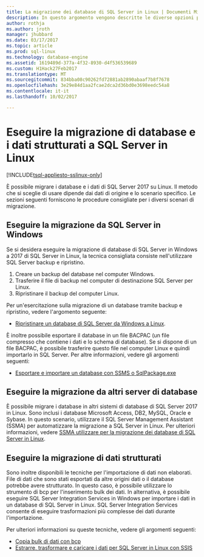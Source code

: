 ```yaml
---
title: La migrazione dei database di SQL Server in Linux | Documenti Microsoft
description: In questo argomento vengono descritte le diverse opzioni per la migrazione di database e i dati di SQL Server in Linux.
author: rothja
ms.author: jroth
manager: jhubbard
ms.date: 03/17/2017
ms.topic: article
ms.prod: sql-linux
ms.technology: database-engine
ms.assetid: 1619489d-377a-4f32-8930-d4f536539689
ms.custom: H1Hack27Feb2017
ms.translationtype: MT
ms.sourcegitcommit: 834bba08c90262fd72881ab2890abaaf7b8f7678
ms.openlocfilehash: 3e29e84d1aa2fcae2dca2d36bd0e3698eedc54a8
ms.contentlocale: it-it
ms.lasthandoff: 10/02/2017

---
```

# <a name="migrate-databases-and-structured-data-to-sql-server-on-linux"></a>Eseguire la migrazione di database e i dati strutturati a SQL Server in Linux 

[!INCLUDE[tsql-appliesto-sslinux-only](../includes/tsql-appliesto-sslinux-only.md)]

È possibile migrare i database e i dati di SQL Server 2017 su Linux. Il metodo che si sceglie di usare dipende dai dati di origine e lo scenario specifico. Le sezioni seguenti forniscono le procedure consigliate per i diversi scenari di migrazione.

## <a name="migrate-from-sql-server-on-windows"></a>Eseguire la migrazione da SQL Server in Windows
Se si desidera eseguire la migrazione di database di SQL Server in Windows a 2017 di SQL Server in Linux, la tecnica consigliata consiste nell'utilizzare SQL Server backup e ripristino.

1. Creare un backup del database nel computer Windows.
2. Trasferire il file di backup nel computer di destinazione SQL Server per Linux.
3. Ripristinare il backup del computer Linux. 

Per un'esercitazione sulla migrazione di un database tramite backup e ripristino, vedere l'argomento seguente:

- [Ripristinare un database di SQL Server da Windows a Linux](sql-server-linux-migrate-restore-database.md).

È inoltre possibile esportare il database in un file BACPAC (un file compresso che contiene i dati e lo schema di database). Se si dispone di un file BACPAC, è possibile trasferire questo file nel computer Linux e quindi importarlo in SQL Server. Per altre informazioni, vedere gli argomenti seguenti:

- [Esportare e importare un database con SSMS o SqlPackage.exe](sql-server-linux-migrate-ssms.md)

## <a name="migrate-from-other-database-servers"></a>Eseguire la migrazione da altri server di database
È possibile migrare i database in altri sistemi di database di SQL Server 2017 in Linux. Sono inclusi i database Microsoft Access, DB2, MySQL, Oracle e Sybase. In questo scenario, utilizzare il SQL Server Management Assistant (SSMA) per automatizzare la migrazione a SQL Server in Linux. Per ulteriori informazioni, vedere [SSMA utilizzare per la migrazione dei database di SQL Server in Linux](sql-server-linux-migrate-ssma.md).  

## <a name="migrate-structured-data"></a>Eseguire la migrazione di dati strutturati
Sono inoltre disponibili le tecniche per l'importazione di dati non elaborati. File di dati che sono stati esportati da altre origini dati o il database potrebbe avere strutturato. In questo caso, è possibile utilizzare lo strumento di bcp per l'inserimento bulk dei dati. In alternativa, è possibile eseguire SQL Server Integration Services in Windows per importare i dati in un database di SQL Server in Linux. SQL Server Integration Services consente di eseguire trasformazioni più complesse dei dati durante l'importazione. 

Per ulteriori informazioni su queste tecniche, vedere gli argomenti seguenti:

- [Copia bulk di dati con bcp](sql-server-linux-migrate-bcp.md)
- [Estrarre, trasformare e caricare i dati per SQL Server in Linux con SSIS](sql-server-linux-migrate-ssis.md) 

